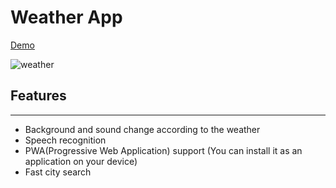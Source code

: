# Weather App

[Demo](https://ymzemre-js-weather-app.netlify.app/)

![weather](https://docs.google.com/uc?export=open&id=1CQXvxOgczzAQGaJByjJp1B6ILPEtQQCu)

## Features

---

- Background and sound change according to the weather
- Speech recognition
- PWA(Progressive Web Application) support (You can install it as an application on your device)
- Fast city search

